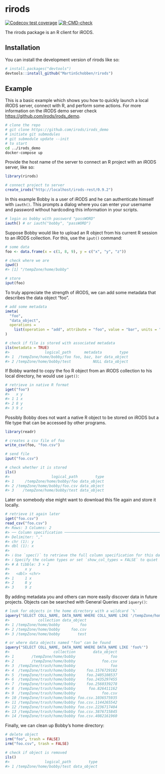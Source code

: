 
<!-- README.md is generated from README.Rmd. Please edit that file -->

# rirods

<!-- badges: start -->

[![Codecov test
coverage](https://codecov.io/gh/MartinSchobben/rirods/branch/master/graph/badge.svg)](https://app.codecov.io/gh/MartinSchobben/rirods?branch=master)
[![R-CMD-check](https://github.com/MartinSchobben/rirods/actions/workflows/R-CMD-check.yaml/badge.svg)](https://github.com/MartinSchobben/rirods/actions/workflows/R-CMD-check.yaml)
<!-- badges: end -->

The rirods package is an R client for iRODS.

## Installation

You can install the development version of rirods like so:

``` r
# install.packages("devtools")
devtools::install_github("MartinSchobben/rirods")
```

## Example

This is a basic example which shows you how to quickly launch a local
iRODS server, connect with R, and perform some actions. For more
information on the iRODS demo server check
<https://github.com/irods/irods_demo>.

``` bash
# clone the repo
# git clone https://github.com/irods/irods_demo
# initiate git submodules
# git submodule update --init
# to start
cd ../irods_demo
docker-compose up
```

Provide the host name of the server to connect an R project with an
iRODS server, like so:

``` r
library(rirods)

# connect project to server
create_irods("http://localhost/irods-rest/0.9.2")
```

In this example Bobby is a user of iRODS and he can authenticate himself
with `iauth()`. This prompts a dialog where you can enter your username
and password without hardcoding this information in your scripts.

``` r
# login as bobby with password "passWORD"
iauth() # or iauth("bobby", "passWORD")
```

Suppose Bobby would like to upload an R object from his current R
session to an iRODS collection. For this, use the `iput()` command:

``` r
# some data
foo <- data.frame(x = c(1, 8, 9), y = c("x", "y", "z"))

# check where we are
ipwd()
#> [1] "/tempZone/home/bobby"

# store
iput(foo)
```

To truly appreciate the strength of iRODS, we can add some metadata that
describes the data object “foo”.

``` r
# add some metadata
imeta(
  "foo", 
  "data_object", 
  operations = 
    list(operation = "add", attribute = "foo", value = "bar", units = "baz")
)

# check if file is stored with associated metadata
ils(metadata = TRUE)
#>                logical_path      metadata        type
#> 1  /tempZone/home/bobby/foo foo, baz, bar data_object
#> 2 /tempZone/home/bobby/test          NULL data_object
```

If Bobby wanted to copy the foo R object from an iRODS collection to his
local directory, he would use `iget()`:

``` r
# retrieve in native R format
iget("foo")
#>   x y
#> 1 1 x
#> 2 8 y
#> 3 9 z
```

Possibly Bobby does not want a native R object to be stored on iRODS but
a file type that can be accessed by other programs.

``` r
library(readr)

# creates a csv file of foo
write_csv(foo, "foo.csv")

# send file
iput("foo.csv")

# check whether it is stored
ils()
#>                   logical_path        type
#> 1     /tempZone/home/bobby/foo data_object
#> 2 /tempZone/home/bobby/foo.csv data_object
#> 3    /tempZone/home/bobby/test data_object
```

Later on somebody else might want to download this file again and store
it locally.

``` r
# retrieve it again later
iget("foo.csv")
read_csv("foo.csv")
#> Rows: 3 Columns: 2
#> ── Column specification ────────────────────────────────────────────────────────
#> Delimiter: ","
#> chr (1): y
#> dbl (1): x
#> 
#> ℹ Use `spec()` to retrieve the full column specification for this data.
#> ℹ Specify the column types or set `show_col_types = FALSE` to quiet this message.
#> # A tibble: 3 × 2
#>       x y    
#>   <dbl> <chr>
#> 1     1 x    
#> 2     8 y    
#> 3     9 z
```

By adding metadata you and others can more easily discover data in
future projects. Objects can be searched with General Queries and
`iquery()`:

``` r
# look for objects in the home directory with a wildcard `%`
iquery("SELECT COLL_NAME, DATA_NAME WHERE COLL_NAME LIKE '/tempZone/home/%'")
#>             collection data_object
#> 1 /tempZone/home/bobby         foo
#> 2 /tempZone/home/bobby     foo.csv
#> 3 /tempZone/home/bobby        test
```

``` r
# or where data objects named "foo" can be found
iquery("SELECT COLL_NAME, DATA_NAME WHERE DATA_NAME LIKE 'foo%'")
#>                    collection        data_object
#> 1        /tempZone/home/bobby                foo
#> 2        /tempZone/home/bobby            foo.csv
#> 3  /tempZone/trash/home/bobby                foo
#> 4  /tempZone/trash/home/bobby     foo.1576729182
#> 5  /tempZone/trash/home/bobby     foo.2405108537
#> 6  /tempZone/trash/home/bobby     foo.2435297455
#> 7  /tempZone/trash/home/bobby     foo.2560339278
#> 8  /tempZone/trash/home/bobby      foo.826411162
#> 9  /tempZone/trash/home/bobby            foo.csv
#> 10 /tempZone/trash/home/bobby foo.csv.1036575935
#> 11 /tempZone/trash/home/bobby foo.csv.1144265542
#> 12 /tempZone/trash/home/bobby foo.csv.2236717404
#> 13 /tempZone/trash/home/bobby foo.csv.3876715845
#> 14 /tempZone/trash/home/bobby foo.csv.4082161960
```

Finally, we can clean up Bobby’s home directory:

``` r
# delete object
irm("foo", trash = FALSE)
irm("foo.csv", trash = FALSE)

# check if object is removed
ils()
#>                logical_path        type
#> 1 /tempZone/home/bobby/test data_object
```

<!-- The user Bobby can also be removed again. -->
